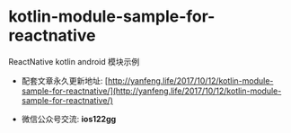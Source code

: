 # kotlin-module-sample-for-reactnative
ReactNative kotlin android 模块示例


* 配套文章永久更新地址: [http://yanfeng.life/2017/10/12/kotlin-module-sample-for-reactnative/](http://yanfeng.life/2017/10/12/kotlin-module-sample-for-reactnative/)

* 微信公众号交流: **ios122gg**
